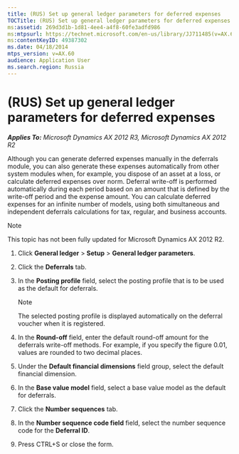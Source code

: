 ```yaml
---
title: (RUS) Set up general ledger parameters for deferred expenses
TOCTitle: (RUS) Set up general ledger parameters for deferred expenses
ms:assetid: 269d3d1b-1d81-4ee4-a4f8-60fe3adfd986
ms:mtpsurl: https://technet.microsoft.com/en-us/library/JJ711485(v=AX.60)
ms:contentKeyID: 49387302
ms.date: 04/18/2014
mtps_version: v=AX.60
audience: Application User
ms.search.region: Russia
---
```


# (RUS) Set up general ledger parameters for deferred expenses 


_**Applies To:** Microsoft Dynamics AX 2012 R3, Microsoft Dynamics AX 2012 R2_

Although you can generate deferred expenses manually in the deferrals module, you can also generate these expenses automatically from other system modules when, for example, you dispose of an asset at a loss, or calculate deferred expenses over norm. Deferral write-off is performed automatically during each period based on an amount that is defined by the write-off period and the expense amount. You can calculate deferred expenses for an infinite number of models, using both simultaneous and independent deferrals calculations for tax, regular, and business accounts.


> [!NOTE]
> <P>This topic has not been fully updated for Microsoft Dynamics AX 2012 R2.</P>



1.  Click **General ledger** \> **Setup** \> **General ledger parameters**.

2.  Click the **Deferrals** tab.

3.  In the **Posting profile** field, select the posting profile that is to be used as the default for deferrals.
    

    > [!NOTE]
    > <P>The selected posting profile is displayed automatically on the deferral voucher when it is registered.</P>



4.  In the **Round-off** field, enter the default round-off amount for the deferrals write-off methods. For example, if you specify the figure 0.01, values are rounded to two decimal places.

5.  Under the **Default financial dimensions** field group, select the default financial dimension.

6.  In the **Base value model** field, select a base value model as the default for deferrals.

7.  Click the **Number sequences** tab.

8.  In the **Number sequence code field** field, select the number sequence code for the **Deferral ID**.

9.  Press CTRL+S or close the form.

  


